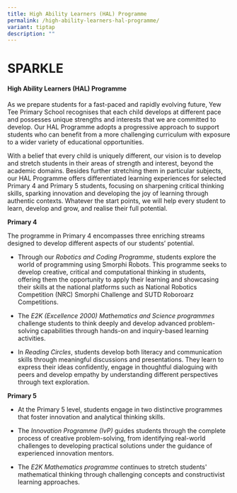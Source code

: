 ```yaml
---
title: High Ability Learners (HAL) Programme
permalink: /high-ability-learners-hal-programme/
variant: tiptap
description: ""
---
```

<h1>SPARKLE </h1>
<h4><strong>High Ability Learners (HAL) Programme</strong></h4>
<p>As we prepare students for a fast-paced and rapidly evolving future, Yew
Tee Primary School recognises that each child develops at different pace
and possesses unique strengths and interests that we are committed to develop.
Our HAL Programme adopts a progressive approach to support students who
can benefit from a more challenging curriculum with exposure to a wider
variety of educational opportunities. &nbsp;</p>
<p>With a belief that every child is uniquely different, our vision is to
develop and stretch students in their areas of strength and interest, beyond
the academic domains. Besides further stretching them in particular subjects,
our HAL Programme offers differentiated learning experiences for selected
Primary 4 and Primary 5 students, focusing on sharpening critical thinking
skills, sparking innovation and developing the joy of learning through
authentic contexts. Whatever the start points, we will help every student
to learn, develop and grow, and realise their full potential.</p>
<p></p>
<p><strong>Primary 4</strong>
</p>
<p>The programme in Primary 4 encompasses three enriching streams designed
to develop different aspects of our students’ potential.</p>
<ul data-tight="true" class="tight">
<li>
<p>Through our <em>Robotics and Coding Programme</em>, students explore the
world of programming using Smorphi Robots. This programme seeks to develop
creative, critical and computational thinking in students, offering them
the opportunity to apply their learning and showcasing their skills at
the national platforms such as National Robotics Competition (NRC) Smorphi
Challenge and SUTD Roboroarz Competitions.</p>
</li>
<li>
<p>The <em>E2K (Excellence 2000) Mathematics and Science programmes</em> challenge
students to think deeply and develop advanced problem-solving capabilities
through hands-on and inquiry-based learning activities.</p>
</li>
<li>
<p>In <em>Reading Circles</em>, students develop both literacy and communication
skills through meaningful discussions and presentations. They learn to
express their ideas confidently, engage in thoughtful dialoguing with peers
and develop empathy by understanding different perspectives through text
exploration.</p>
</li>
</ul>
<p></p>
<p><strong>Primary 5</strong>
</p>
<ul data-tight="true" class="tight">
<li>
<p>At the Primary 5 level, students engage in two distinctive programmes
that foster innovation and analytical thinking skills.</p>
</li>
<li>
<p>The<em> Innovation Programme (IvP)</em> guides students through the complete
process of creative problem-solving, from identifying real-world challenges
to developing practical solutions under the guidance of experienced innovation
mentors.</p>
</li>
<li>
<p>The <em>E2K Mathematics programme </em>continues to stretch students' mathematical
thinking through challenging concepts and constructivist learning approaches.</p>
</li>
</ul>
<p></p>